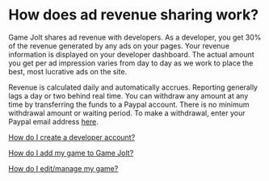 # How does ad revenue sharing work?

Game Jolt shares ad revenue with developers. As a developer, you get 30% of the revenue generated by any ads on your pages. Your revenue information is displayed on your developer dashboard. The actual amount you get per ad impression varies from day to day as we work to place the best, most lucrative ads on the site.

Revenue is calculated daily and automatically accrues. Reporting generally lags a day or two behind real time. You can withdraw any amount at any time by transferring the funds to a Paypal account. There is no minimum withdrawal amount or waiting period. To make a withdrawal, enter your Paypal email address [here](http://gamejolt.com/dashboard/developer/withdraw-funds/).

[How do I create a developer account?](/dev-account/index.md)

[How do I add my game to Game Jolt?](/add-game/index.md)

[How do I edit/manage my game?](/edit-game/index.md)
